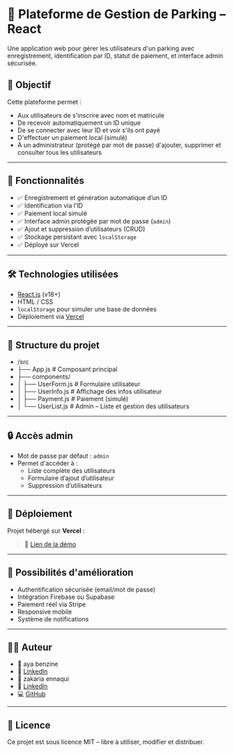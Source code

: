 # 🚗 Plateforme de Gestion de Parking – React

Une application web pour gérer les utilisateurs d'un parking avec enregistrement, identification par ID, statut de paiement, et interface admin sécurisée.

## 🎯 Objectif

Cette plateforme permet :

- Aux utilisateurs de s'inscrire avec nom et matricule
- De recevoir automatiquement un ID unique
- De se connecter avec leur ID et voir s'ils ont payé
- D'effectuer un paiement local (simulé)
- À un administrateur (protégé par mot de passe) d'ajouter, supprimer et consulter tous les utilisateurs

---

## 🧱 Fonctionnalités

- ✅ Enregistrement et génération automatique d’un ID
- ✅ Identification via l’ID
- ✅ Paiement local simulé
- ✅ Interface admin protégée par mot de passe (`admin`)
- ✅ Ajout et suppression d’utilisateurs (CRUD)
- ✅ Stockage persistant avec `localStorage`
- ✅ Déployé sur Vercel

---

## 🛠️ Technologies utilisées

- [React.js](https://reactjs.org/) (v18+)
- HTML / CSS
- `localStorage` pour simuler une base de données
- Déploiement via [Vercel](https://vercel.com)

---

## 📁 Structure du projet

- /src
- ├── App.js # Composant principal
- ├── components/
- │ ├── UserForm.js # Formulaire utilisateur
- │ ├── UserInfo.js # Affichage des infos utilisateur
- │ ├── Payment.js # Paiement (simulé)
- │ └── UserList.js # Admin – Liste et gestion des utilisateurs

---

## 🔒 Accès admin

- Mot de passe par défaut : `admin`
- Permet d'accéder à :
  - Liste complète des utilisateurs
  - Formulaire d’ajout d’utilisateur
  - Suppression d’utilisateurs

---

## 🚀 Déploiement

Projet hébergé sur **Vercel** :

> 🔗 [Lien de la démo](https://parking-platform-two.vercel.app)

---

## 🧩 Possibilités d'amélioration

- Authentification sécurisée (email/mot de passe)
- Intégration Firebase ou Supabase
- Paiement réel via Stripe
- Responsive mobile
- Système de notifications

---

## 👨‍💻 Auteur
- 👤 aya benzine
- 🔗 [LinkedIn](https://www.linkedin.com/in/aya-ben-a700a8351/)
- 👤 zakaria ennaqui
- 🔗 [LinkedIn](https://www.linkedin.com/in/zakaria-ennaqui-990883362)
- 💻 [GitHub](https://github.com/zakariaennaqui)

---

## 📜 Licence

Ce projet est sous licence MIT – libre à utiliser, modifier et distribuer.
